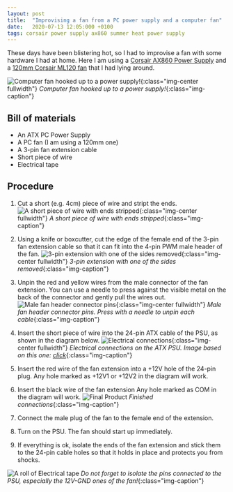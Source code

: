 ```yaml
---
layout: post
title:  "Improvising a fan from a PC power supply and a computer fan"
date:   2020-07-13 12:05:000 +0100
tags: corsair power supply ax860 summer heat power supply
---
```


These days have been blistering hot, so I had to improvise a fan with some hardware I had at home. Here I am using a [Corsair AX860 Power Supply](http://rover.ebay.com/rover/1/711-53200-19255-0/1?ff3=4&pub=5575597576&toolid=10001&campid=5338700334&customid=&mpre=https%3A%2F%2Fwww.ebay.com%2Fsch%2Fi.html%3F_from%3DR40%26_trksid%3Dp2334524.m570.l1313.TR5.TRC1.A0.H0.XCorsair%2BAX860.TRS0%26_nkw%3DCorsair%2BAX860%26_sacat%3D42017%26LH_TitleDesc%3D0%26_odkw%3Dcorsair%2Bml120) and a [120mm Corsair ML120 fan](http://rover.ebay.com/rover/1/711-53200-19255-0/1?ff3=4&pub=5575597576&toolid=10001&campid=5338700334&customid=&mpre=https%3A%2F%2Fwww.ebay.com%2Fsch%2Fi.html%3F_from%3DR40%26_trksid%3Dp2499334.m570.l1313.TR11.TRC1.A0.H0.Xcorsair%2Bml120.TRS0%26_nkw%3Dcorsair%2Bml120%26_sacat%3D42017) that I had lying around.

![Computer fan hooked up to a power supply!](/assets/images/post-images/2020-07-13-improvising-fan-connection-power-supply/final_product.jpg){:class="img-center fullwidth"}
*Computer fan hooked up to a power supply!*{:class="img-caption"}

## Bill of materials

 -	An ATX PC Power Supply
 -	A PC fan (I am using a 120mm one)
 -	A 3-pin fan extension cable
 -	Short piece of wire
 -	Electrical tape
	
## Procedure

1. Cut a short (e.g. 4cm) piece of wire and stript the ends. 
	![A short piece of wire with ends stripped](/assets/images/post-images/2020-07-13-improvising-fan-connection-power-supply/short_stripped_cable.jpg){:class="img-center fullwidth"}
*A short piece of wire with ends stripped*{:class="img-caption"}

2. Using a knife or boxcutter, cut the edge of the female end of the 3-pin fan extension cable so that it can fit into the 4-pin PWM male header of the fan.
	![3-pin extension with one of the sides removed](/assets/images/post-images/2020-07-13-improvising-fan-connection-power-supply/cut_female_header.jpg){:class="img-center fullwidth"}
*3-pin extension with one of the sides removed*{:class="img-caption"}

3. Unpin the red and yellow wires from the male connector of the fan extension. You can use a needle to press against the visible metal on the back of the connector and gently pull the wires out.
	![Male fan header connector pins](/assets/images/post-images/2020-07-13-improvising-fan-connection-power-supply/fan_male_header_pins.jpg){:class="img-center fullwidth"}
*Male fan header connector pins. Press with a needle to unpin each cable*{:class="img-caption"}

4. Insert the short piece of wire into the 24-pin ATX cable of the PSU, as shown in the diagram below.
	![Electrical connections](/assets/images/post-images/2020-07-13-improvising-fan-connection-power-supply/ATX_PS_signals.png){:class="img-center fullwidth"}
*Electrical connections on the ATX PSU. Image based on this one: [click](https://en.wikipedia.org/wiki/ATX#/media/File:ATX_PS_signals.svg)*{:class="img-caption"}

5. Insert the red wire of the fan extension into a +12V hole of the 24-pin plug. Any hole marked as +12V1 or +12V2 in the diagram will work.

6. Insert the black wire of the fan extension  Any hole marked as COM in the diagram will work.
	![Final Product](/assets/images/post-images/2020-07-13-improvising-fan-connection-power-supply/final_connections.jpg)
*Finished connections*{:class="img-caption"}

7. Connect the male plug of the fan to the female end of the extension.

8. Turn on the PSU. The fan should start up immediately.

9. If everything is ok, isolate the ends of the fan extension and stick them to the 24-pin cable holes so that it holds in place and protects you from shocks.

![A roll of Electrical tape](/assets/images/post-images/2020-07-13-improvising-fan-connection-power-supply/electrical_tape.jpg)
*Do not forget to isolate the pins connected to the PSU, especially the 12V-GND ones of the fan!*{:class="img-caption"}

